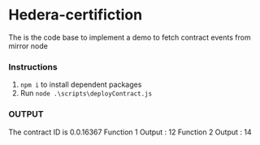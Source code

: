 # Hedera-certifiction

The is the code base to implement a demo to fetch contract events from mirror node

### Instructions

1. `npm i` to install dependent packages
2. Run `node .\scripts\deployContract.js` 

### OUTPUT

The contract ID is 0.0.16367
Function 1 Output : 12
Function 2 Output : 14